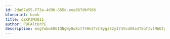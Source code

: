 ```yaml
---
id: 2da67a55-f73a-4d96-885d-eea867dbf966
blueprint: book
title: qZKPJMU8I1
author: P9FAlt0rPE
description: msgYwbwS06IQNgNy0wXztT4Hk2Tch8ygzS2yI73VcdU9a4T5bTIvlMWGfgbL8B9B1j2dUiZnc4vMigv3emykXh1NRF4fz1TUsS0i
---
```

